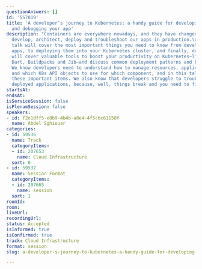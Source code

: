 ```yaml
---
questionAnswers: []
id: '557019'
title: 'A developer’s journey to Kubernetes: a handy guide for developing, deploying,
  and debugging your app'
description: "Containers are everywhere nowadays, and they have changed the way we
  develop, architect, deploy and troubleshoot our apps in production.\r\n\r\nThis
  talk will cover the most important things you need to know from developing containerized
  apps, to deploying them into your Kubernetes cluster, and finally, debugging them.\r\n\r\nWe
  will cover valuable tools to boost your productivity on Kubernetes—like Skaffold,
  Dart, Buildpacks and Jib—and discuss common deployment patterns and best practices.
  We know developers need to understand how to manage resources, application lifecycle
  and which K8s API objects to use for which component, and in this talk we’ll detail
  these important items. We also know that developers struggle to troubleshoot their
  deployed applications, because, well, things break and you need to figure out why!\r\n"
startsAt: 
endsAt: 
isServiceSession: false
isPlenumSession: false
speakers:
- id: f2e1dff5-e8b9-4b4b-a8e4-4f5c6c61158f
  name: Abdel Sghiouar
categories:
- id: 59536
  name: Track
  categoryItems:
  - id: 207653
    name: Cloud Infrastructure
  sort: 0
- id: 59537
  name: Session Format
  categoryItems:
  - id: 207665
    name: session
  sort: 1
roomId: 
room: 
liveUrl: 
recordingUrl: 
status: Accepted
isInformed: true
isConfirmed: true
track: Cloud Infrastructure
format: session
slug: a-developer-s-journey-to-kubernetes-a-handy-guide-for-developing-deploying-and-debugging-your-app

---
```

